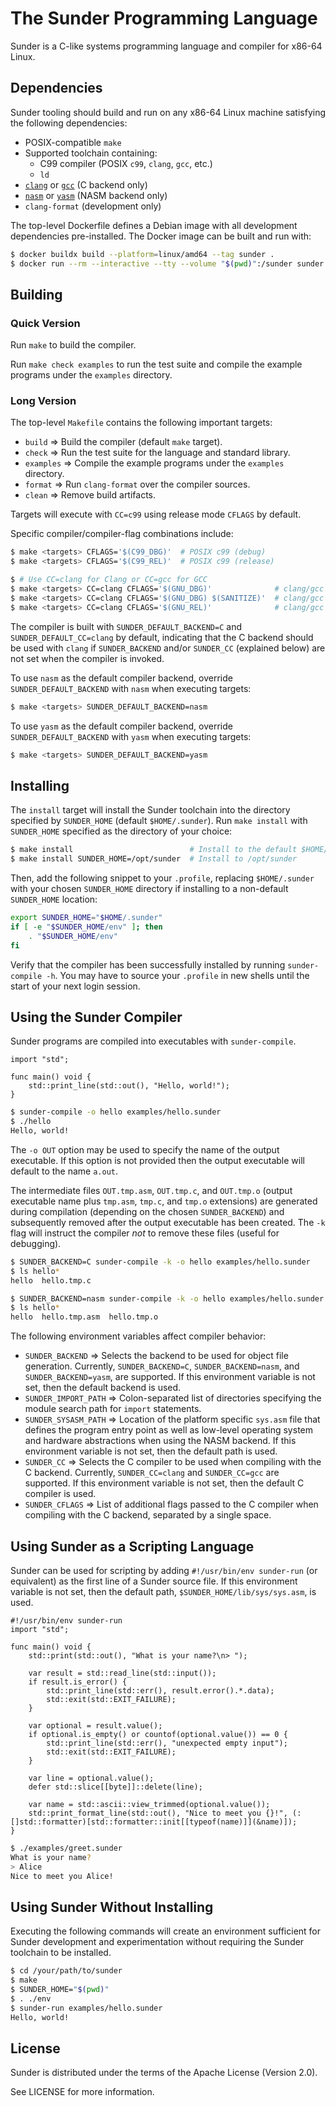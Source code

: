 # The Sunder Programming Language
Sunder is a C-like systems programming language and compiler for x86-64 Linux.

## Dependencies
Sunder tooling should build and run on any x86-64 Linux machine satisfying the
following dependencies:

+ POSIX-compatible `make`
+ Supported toolchain containing:
  + C99 compiler (POSIX `c99`, `clang`, `gcc`, etc.)
  + `ld`
+ [`clang`](https://clang.llvm.org/) or [`gcc`](https://gcc.gnu.org/) (C backend only)
+ [`nasm`](https://www.nasm.us/) or [`yasm`](https://yasm.tortall.net/) (NASM backend only)
+ `clang-format` (development only)

The top-level Dockerfile defines a Debian image with all development
dependencies pre-installed. The Docker image can be built and run with:

```sh
$ docker buildx build --platform=linux/amd64 --tag sunder .             # Build the image (do this once)
$ docker run --rm --interactive --tty --volume "$(pwd)":/sunder sunder  # Run the image (do this every time)
```

## Building
### Quick Version
Run `make` to build the compiler.

Run `make check examples` to run the test suite and compile the example
programs under the `examples` directory.

### Long Version
The top-level `Makefile` contains the following important targets:

+ `build` => Build the compiler (default `make` target).
+ `check` => Run the test suite for the language and standard library.
+ `examples` => Compile the example programs under the `examples` directory.
+ `format` => Run `clang-format` over the compiler sources.
+ `clean` => Remove build artifacts.

Targets will execute with `CC=c99` using release mode `CFLAGS` by default.

Specific compiler/compiler-flag combinations include:

```sh
$ make <targets> CFLAGS='$(C99_DBG)'  # POSIX c99 (debug)
$ make <targets> CFLAGS='$(C99_REL)'  # POSIX c99 (release)

$ # Use CC=clang for Clang or CC=gcc for GCC
$ make <targets> CC=clang CFLAGS='$(GNU_DBG)'              # clang/gcc (debug)
$ make <targets> CC=clang CFLAGS='$(GNU_DBG) $(SANITIZE)'  # clang/gcc (debug with Address Sanitizer)
$ make <targets> CC=clang CFLAGS='$(GNU_REL)'              # clang/gcc (release)
```

The compiler is built with `SUNDER_DEFAULT_BACKEND=C` and
`SUNDER_DEFAULT_CC=clang` by default, indicating that the C backend should be
used with `clang` if `SUNDER_BACKEND` and/or `SUNDER_CC` (explained below) are
not set when the compiler is invoked.

To use `nasm` as the default compiler backend, override
`SUNDER_DEFAULT_BACKEND` with `nasm` when executing targets:

```sh
$ make <targets> SUNDER_DEFAULT_BACKEND=nasm
```

To use `yasm` as the default compiler backend, override
`SUNDER_DEFAULT_BACKEND` with `yasm` when executing targets:

```sh
$ make <targets> SUNDER_DEFAULT_BACKEND=yasm
```

## Installing
The `install` target will install the Sunder toolchain into the directory
specified by `SUNDER_HOME` (default `$HOME/.sunder`). Run `make install` with
`SUNDER_HOME` specified as the directory of your choice:

```sh
$ make install                          # Install to the default $HOME/.sunder
$ make install SUNDER_HOME=/opt/sunder  # Install to /opt/sunder
```

Then, add the following snippet to your `.profile`, replacing `$HOME/.sunder`
with your chosen `SUNDER_HOME` directory if installing to a non-default
`SUNDER_HOME` location:

```sh
export SUNDER_HOME="$HOME/.sunder"
if [ -e "$SUNDER_HOME/env" ]; then
    . "$SUNDER_HOME/env"
fi
```

Verify that the compiler has been successfully installed by running
`sunder-compile -h`. You may have to source your `.profile` in new shells until
the start of your next login session.

## Using the Sunder Compiler
Sunder programs are compiled into executables with `sunder-compile`.

```sunder
import "std";

func main() void {
    std::print_line(std::out(), "Hello, world!");
}
```

```sh
$ sunder-compile -o hello examples/hello.sunder
$ ./hello
Hello, world!
```

The `-o OUT` option may be used to specify the name of the output executable.
If this option is not provided then the output executable will default to the
name `a.out`.

The intermediate files `OUT.tmp.asm`, `OUT.tmp.c`, and `OUT.tmp.o` (output
executable name plus `tmp.asm`, `tmp.c`, and `tmp.o` extensions) are generated
during compilation (depending on the chosen `SUNDER_BACKEND`) and subsequently
removed after the output executable has been created. The `-k` flag will
instruct the compiler *not* to remove these files (useful for debugging).

```sh
$ SUNDER_BACKEND=C sunder-compile -k -o hello examples/hello.sunder
$ ls hello*
hello  hello.tmp.c

$ SUNDER_BACKEND=nasm sunder-compile -k -o hello examples/hello.sunder
$ ls hello*
hello  hello.tmp.asm  hello.tmp.o
```

The following environment variables affect compiler behavior:

+ `SUNDER_BACKEND` => Selects the backend to be used for object file
  generation. Currently, `SUNDER_BACKEND=C`, `SUNDER_BACKEND=nasm`, and
  `SUNDER_BACKEND=yasm`, are supported. If this environment variable is not
  set, then the default backend is used.
+ `SUNDER_IMPORT_PATH` => Colon-separated list of directories specifying the
  module search path for `import` statements.
+ `SUNDER_SYSASM_PATH` => Location of the platform specific `sys.asm` file that
  defines the program entry point as well as low-level operating system and
  hardware abstractions when using the NASM backend. If this environment
  variable is not set, then the default path is used.
+ `SUNDER_CC` => Selects the C compiler to be used when compiling with the C
  backend. Currently, `SUNDER_CC=clang` and `SUNDER_CC=gcc` are supported. If
  this environment variable is not set, then the default C compiler is used.
+ `SUNDER_CFLAGS` => List of additional flags passed to the C compiler when
  compiling with the C backend, separated by a single space.

## Using Sunder as a Scripting Language
Sunder can be used for scripting by adding `#!/usr/bin/env sunder-run` (or
equivalent) as the first line of a Sunder source file. If this environment
  variable is not set, then the default path, `$SUNDER_HOME/lib/sys/sys.asm`,
  is used.

```sunder
#!/usr/bin/env sunder-run
import "std";

func main() void {
    std::print(std::out(), "What is your name?\n> ");

    var result = std::read_line(std::input());
    if result.is_error() {
        std::print_line(std::err(), result.error().*.data);
        std::exit(std::EXIT_FAILURE);
    }

    var optional = result.value();
    if optional.is_empty() or countof(optional.value()) == 0 {
        std::print_line(std::err(), "unexpected empty input");
        std::exit(std::EXIT_FAILURE);
    }

    var line = optional.value();
    defer std::slice[[byte]]::delete(line);

    var name = std::ascii::view_trimmed(optional.value());
    std::print_format_line(std::out(), "Nice to meet you {}!", (:[]std::formatter)[std::formatter::init[[typeof(name)]](&name)]);
}
```

```sh
$ ./examples/greet.sunder
What is your name?
> Alice
Nice to meet you Alice!
```

## Using Sunder Without Installing
Executing the following commands will create an environment sufficient for
Sunder development and experimentation without requiring the Sunder toolchain
to be installed.

```sh
$ cd /your/path/to/sunder
$ make
$ SUNDER_HOME="$(pwd)"
$ . ./env
$ sunder-run examples/hello.sunder
Hello, world!
```

## License
Sunder is distributed under the terms of the Apache License (Version 2.0).

See LICENSE for more information.
